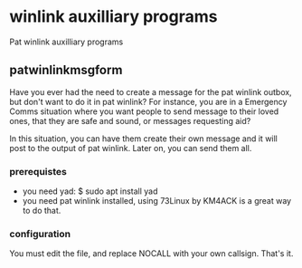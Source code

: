 # winlink auxilliary programs

Pat winlink auxilliary programs

## patwinlinkmsgform

Have you ever had the need to create a message for the pat winlink outbox, but don't want to do it in pat winlink? For instance, you are in a Emergency Comms situation where you want people to send message to their loved ones, that they are safe and sound, or messages requesting aid?

In this situation, you can have them create their own message and it will post to the output of pat winlink. Later on, you can send them all.

### prerequistes

* you need yad: $ sudo apt install yad
* you need pat winlink installed, using 73Linux by KM4ACK is a great way to do that.

### configuration

You must edit the file, and replace NOCALL with your own callsign. That's it.



